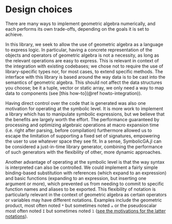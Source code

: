 # Design choices

There are many ways to implement geometric algebra numerically, and each performs its own trade-offs, depending on the goals it is set to achieve.

In this library, we seek to allow the use of geometric algebra as a language to express logic. In particular, having a concrete representation of the objects and operators of geometric algebra is not a necessity, as long as the relevant operations are easy to express. This is relevant in context of the integration with existing codebases; we chose not to require the use of library-specific types nor, for most cases, to extend specific methods. The interface with this library is based around the way data is to be cast into the semantics of geometric algebra. This should not affect the data structures you choose; be it a tuple, vector or static array, we only need a way to map data to components (see [this how-to](@ref howto-integration)).

Having direct control over the code that is generated was also one motivation for operating at the symbolic level. It is more work to implement a library which has to manipulate symbolic expressions, but we believe that the benefits are largely worth the effort. The performance guaranteed by processing and optimizing algebraic operations at macro expansion time (i.e. right after parsing, before compilation) furthermore allowed us to escape the limitation of supporting a fixed set of signatures, empowering the user to use whatever space they see fit. In a sense, SymbolicGA.jl can be considered a just-in-time library generator, combining the performance of such generators with the flexibility of other, more dynamic approaches.

Another advantage of operating at the symbolic level is that the way syntax is interpreted can also be controlled. We could implement a fairly simple binding-based substitution with references (which expand to an expression) and basic functions (expanding to an expression, but inserting one argument or more), which prevented us from needing to commit to specific function names and aliases to be exported. This flexibility of notation is particularly relevant in the context of geometric algebra as certain operators or variables may have different notations. Examples include the geometric product, most often noted `*` but sometimes noted `⟑` or the pseudoscalar most often noted `I` but sometimes noted `𝟙` ([see the motivations for the latter notations](https://terathon.com/blog/projective-geometric-algebra-done-right/)).
